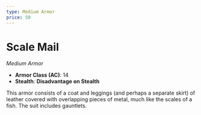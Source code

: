 ```yaml
---
type: Medium Armor
price: 50
---
```

# Scale Mail

*Medium Armor*

- **Armor Class (AC)**: 14
- **Stealth**: **Disadvantage on Stealth**


This armor consists of a coat and leggings (and perhaps a separate skirt) of leather covered with overlapping pieces of metal, much like the scales of a fish. The suit includes gauntlets.